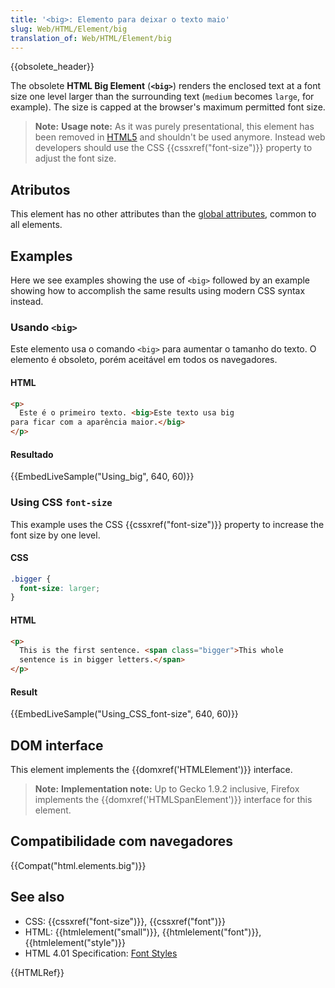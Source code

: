 ```yaml
---
title: '<big>: Elemento para deixar o texto maio'
slug: Web/HTML/Element/big
translation_of: Web/HTML/Element/big
---
```

{{obsolete_header}}

The obsolete **HTML Big Element** (**`<big>`**) renders the enclosed text at a font size one level larger than the surrounding text (`medium` becomes `large`, for example). The size is capped at the browser's maximum permitted font size.

> **Note:** **Usage note:** As it was purely presentational, this element has been removed in [HTML5](/pt-BR/docs/Web/Guide/HTML/HTML5) and shouldn't be used anymore. Instead web developers should use the CSS {{cssxref("font-size")}} property to adjust the font size.

## Atributos

This element has no other attributes than the [global attributes](/pt-BR/docs/HTML/global_attributes "HTML/global attributes"), common to all elements.

## Examples

Here we see examples showing the use of `<big>` followed by an example showing how to accomplish the same results using modern CSS syntax instead.

### Usando `<big>`

Este elemento usa o comando `<big>` para aumentar o tamanho do texto. O elemento é obsoleto, porém aceitável em todos os navegadores.

#### HTML

```html
<p>
  Este é o primeiro texto. <big>Este texto usa big
para ficar com a aparência maior.</big>
</p>
```

#### Resultado

{{EmbedLiveSample("Using_big", 640, 60)}}

### Using CSS `font-size`

This example uses the CSS {{cssxref("font-size")}} property to increase the font size by one level.

#### CSS

```css
.bigger {
  font-size: larger;
}
```

#### HTML

```html
<p>
  This is the first sentence. <span class="bigger">This whole
  sentence is in bigger letters.</span>
</p>
```

#### Result

{{EmbedLiveSample("Using_CSS_font-size", 640, 60)}}

## DOM interface

This element implements the {{domxref('HTMLElement')}} interface.

> **Note:** **Implementation note:** Up to Gecko 1.9.2 inclusive, Firefox implements the {{domxref('HTMLSpanElement')}} interface for this element.

## Compatibilidade com navegadores

{{Compat("html.elements.big")}}

## See also

- CSS: {{cssxref("font-size")}}, {{cssxref("font")}}
- HTML: {{htmlelement("small")}}, {{htmlelement("font")}}, {{htmlelement("style")}}
- HTML 4.01 Specification: [Font Styles](http://www.w3.org/TR/html4/present/graphics.html#h-15.2)

{{HTMLRef}}
